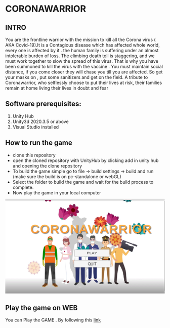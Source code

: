 # CORONAWARRIOR
## INTRO
You are the frontline warrior with the mission to kill all the Corona virus ( AKA Covid-19).It is a Contagious disease which has affected whole world, every one is affected by it . the human family is suffering under an almost intolerable burden of loss. The climbing death toll is staggering, and we must work together to slow the spread of this virus. That is why you have been summoned to kill the virus with the vaccine . You must maintain social distance, if you come closer they will chase you  till you are affected. So get your masks on , put some sanitizers and get on the field. A tribute to Coronawarrior, who selflessly choose to put their lives at risk, their families remain at home living their lives in doubt and fear



## Software prerequisites:
1. Unity Hub
2. Unity3d 2020.3.5 or above
3. Visual Studio installed

## How to run the game
* clone this repository
* open the cloned repository with UnityHub by clicking add in unity hub and opening the clone repository
* To build the game simple go to file -> build settings -> build and run (make sure the build is on pc-standalone or webGL)
* Select the folder to build the game and wait for the build process to complete.
* Now play the game in your local computer

![](images/game.PNG)

## Play the game on WEB
You can Play the GAME . By following this [link](https://animeshk-09.github.io/CORONAWARRIOR/index.html)





